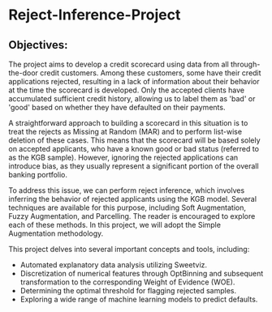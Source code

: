 # Reject-Inference-Project
## Objectives:

The project aims to develop a credit scorecard using data from all through-the-door credit customers. Among these customers, some have their credit applications rejected, resulting in a lack of information about their behavior at the time the scorecard is developed. Only the accepted clients have accumulated sufficient credit history, allowing us to label them as 'bad' or 'good' based on whether they have defaulted on their payments.

A straightforward approach to building a scorecard in this situation is to treat the rejects as Missing at Random (MAR) and to perform list-wise deletion of these cases. This means that the scorecard will be based solely on accepted applicants, who have a known good or bad status (referred to as the KGB sample). However, ignoring the rejected applications can introduce bias, as they usually represent a significant portion of the overall banking portfolio.

To address this issue, we can perform reject inference, which involves inferring the behavior of rejected applicants using the KGB model. Several techniques are available for this purpose, including Soft Augmentation, Fuzzy Augmentation, and Parcelling. The reader is encouraged to explore each of these methods. In this project, we will adopt the Simple Augmentation methodology.


This project delves into several important concepts and tools, including:  
- Automated explanatory data analysis utilizing Sweetviz.  
- Discretization of numerical features through OptBinning and subsequent transformation to the corresponding Weight of Evidence (WOE).  
- Determining the optimal threshold for flagging rejected samples.  
- Exploring a wide range of machine learning models to predict defaults.  
